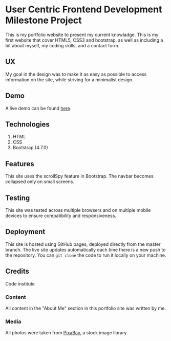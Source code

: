 # User Centric Frontend Development Milestone Project

This is my portfolio website to present my current knowladge. This is my first website that cover HTML5, CSS3 and bootstrap, as well as including a bit about myself, my coding skills, and a contact form. 

## UX
My goal in the design was to make it as easy as possible to access information on the site, while striving for a minimalist design.

## Demo
A live demo can be found [here](https://kraljiccar.github.io/User-Centric-Frontend-Development-Milestone-Project/).

## Technologies
1. HTML
2. CSS
3. Bootstrap (4.7.0)


## Features
This site uses the scrollSpy feature in Bootstrap. The navbar becomes collapsed only on small screens.


## Testing
This site was tested across multiple browsers and on multiple mobile devices to ensure compatibility and responsiveness.


## Deployment 
This site is hosted using GitHub pages, deployed directly from the master branch. The live site updates automatically each time there is a new push to the repository. You can `git clone` the code to run it locally on your machine.

## Credits
 Code institute

### Content
All content in the "About Me" section in this portfolio site was written by me. 

### Media 
All photos were taken from [PixaBay](https://pixabay.com/), a stock image library. 

